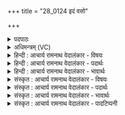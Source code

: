 +++
title = "28_0124 इदं वसो"

+++
<details><summary>पदपाठः</summary>

इ꣣द꣢म्। व꣣सो। सुत꣢म्। अ꣡न्धः꣢꣯। पि꣡ब꣢꣯। सु꣡पू꣢꣯र्णम्। सु। पू꣣र्णम्। उद꣡र꣢म्। उ꣣। द꣡र꣢꣯म्। अ꣡ना꣢꣯भयिन्। अन्। आ꣣भयिन्। ररिम꣢। ते꣣। १२४।
</details>

<details><summary>अधिमन्त्रम् (VC)</summary>

- इन्द्रः
- मेधातिथिः काण्वः प्रियमेधश्चाङ्गिरसः
- गायत्री
- षड्जः
- ऐन्द्रं काण्डम्
</details>

<details><summary>हिन्दी : आचार्य रामनाथ वेदालंकार - विषयः</summary>

अगले मन्त्र में यह वर्णन है कि हम विद्वान् अतिथि और परमात्मा का उपहार से सत्कार करते हैं।
</details>

<details><summary>हिन्दी : आचार्य रामनाथ वेदालंकार - पदार्थः</summary>

पदार्थान्वय -  हे (वसो) सद्गुणों के निवासक अतिथि अथवा परमात्मन् ! आप (इदम्) इस हमारे द्वारा समर्पित किये जाते हुए (सुतम्) तैयार (अन्धः) अन्न या भक्तिरस को (सुपूर्णम् उदरम्) खूब पेट भरकर (पिब) पीजिए। हे (अनाभयिन्) निर्भीक ! हम (ते) आपको (ररिम) अर्पित कर रहे हैं ॥१०॥
</details>

<details><summary>हिन्दी : आचार्य रामनाथ वेदालंकार - भावार्थः</summary>

भावार्थ -  जैसे कोई विद्वान् अतिथि हमसे दिये जाते हुए अन्न, रस, घी, दूध आदि को पेट भरकर पीता है, वैसे ही हे परमात्मन् ! आप हमारे द्वारा श्रद्धापूर्वक निवेदित किये जाते हुए भक्तिरस को छककर पीजिए। यहाँ निराकार एवं मुख-पेट आदि से रहित भी परमेश्वर के विषय में पेट भरकर पीजिए यह कथन आलङ्कारिक है ॥१०॥ इस दशति में परमात्मा के स्तुतिगान के लिए प्रेरणा, उससे सुख की प्रार्थना और उसकी महिमा का वर्णन होने से इस दशति के विषय की पूर्व दशति के विषय के साथ सङ्गति है, यह जानना चाहिए ॥१०॥ द्वितीय प्रपाठक में प्रथम अर्ध की तृतीय दशति समाप्त ॥ द्वितीय अध्याय में प्रथम खण्ड समाप्त ॥
</details>

<details><summary>संस्कृत : आचार्य रामनाथ वेदालंकार - विषयः</summary>

वयं विद्वांसमतिथिं परमात्मानं चोपहारेण सत्कुर्म इत्याह।
</details>

<details><summary>संस्कृत : आचार्य रामनाथ वेदालंकार - पदार्थः</summary>

पदार्थान्वय -  हे (वसो) सद्गुणानां वासयितः अतिथे परमात्मन् वा, त्वम् (इदम्) एतद् अस्माभिः समर्प्यमाणम्, (सुतम्) अभिषुतम्, सज्जीकृतम् (अन्धः) अन्नं श्रद्धारसं वा। अन्धः इत्यन्ननामसु पठितम्। निघं० २।७ अदेर्नुम् धौ च उ० ४।२०७ इति अद् भक्षणे धातोः असुन् प्रत्ययो, नुमागमो, धकारादेशश्च। (सुपूर्णम् उदरम्) उदरम् सुष्ठु पूर्णं यथा स्यात् तथा (पिब) आस्वादय। संहितायाम् द्व्यचोऽतस्तिङः। अ० ६।३।१३५ इति दीर्घः। हे (अनाभयिन्२) निर्भय ! वयं (ते) तुभ्यम् (ररिम) प्रयच्छामः। रा दाने। छन्दसि लुङ्लङ्लिटः। अ० ३।४।६ इति लडर्थे लिट्। संहितायाम् अन्येषामपि दृश्यते अ० ६।३।१३७ इति दीर्घः ॥१०॥
</details>

<details><summary>संस्कृत : आचार्य रामनाथ वेदालंकार - भावार्थः</summary>

भावार्थ -  यथा कश्चिद् विद्वानतिथिरस्माभिः प्रदीयमानमन्नरसघृतदुग्धादिकं सुपूर्णमुदरं पिबति तथैव हे परमात्मन् ! त्वमस्माभिः श्रद्धया विनिवेद्यमानं भक्तिरसं कणेहत्य पिब। अत्र अकायस्य मुखोदरादिरहितस्यापि परमेश्वरस्य विषये सुपूर्णमुदरं पिब’ इति व्याहार आलङ्कारिक एव ॥१०॥ अत्र परमात्मनः स्तुतिगानार्थं प्रेरणात्, ततः सुखप्रार्थनात्, तन्महिमवर्णनाच्चैतद्दशत्यर्थस्य पूर्वदशत्यर्थेन संगतिरस्तीति वेदितव्यम् ॥ इति द्वितीये प्रपाठके प्रथमार्धे तृतीया दशतिः। इति द्वितीयाध्याये प्रथमः खण्डः ॥
</details>

<details><summary>संस्कृत : आचार्य रामनाथ वेदालंकार - पादटिप्पनी</summary>

टिप्पनी -   १. ऋ० ८।२।१, साम० ७३४। २. आ समन्ताद् बिभेति आभयी, बिभेतेरौणादिक इनिः, न आभयी अनाभयी, तादृशः—इति सा०।
</details>